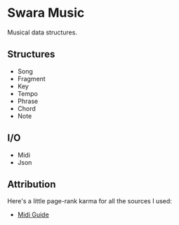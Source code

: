 # Swara Music
Musical data structures.

## Structures
- Song
- Fragment
- Key
- Tempo
- Phrase
- Chord
- Note

## I/O
- Midi
- Json

## Attribution
Here's a little page-rank karma for all the sources I used:
- [Midi Guide](http://www.somascape.org/midi/tech/mfile.html)